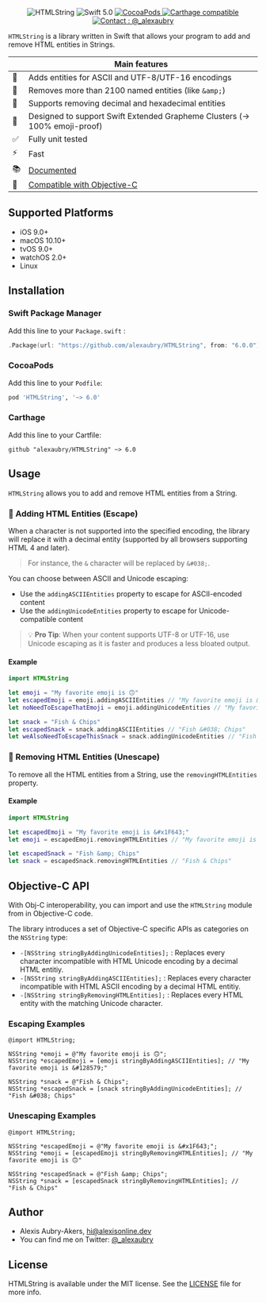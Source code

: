 <p align="center">
    <img src="https://github.com/alexaubry/HTMLString/raw/main/.github/logo.png" alt="HTMLString" />
    <a>
        <img src="https://img.shields.io/badge/Swift-5.0-ee4f37.svg" alt="Swift 5.0" />
    </a>
    <a href="https://cocoapods.org/pods/HTMLString">
        <img src="https://img.shields.io/cocoapods/v/HTMLString.svg" alt="CocoaPods" />
    </a>
    <a href="https://github.com/Carthage/Carthage">
        <img src="https://img.shields.io/badge/Carthage-compatible-4BC51D.svg?style=flat" alt="Carthage compatible" />
    </a>
    <a href="https://twitter.com/_alexaubry">
        <img src="https://github.com/alexaubry/HTMLString/raw/main/.github/contact-badge.svg?sanitize=true" alt="Contact : @_alexaubry" />
    </a>
</p>

`HTMLString` is a library written in Swift that allows your program to add and remove HTML entities in Strings.

|         | Main features |
----------|----------------
&#128271; | Adds entities for ASCII and UTF-8/UTF-16 encodings
&#128221; | Removes more than 2100 named entities (like `&amp;`)
&#128290; | Supports removing decimal and hexadecimal entities
&#128035; | Designed to support Swift Extended Grapheme Clusters (&#8594; 100% emoji-proof)
&#009989; | Fully unit tested
&#009889; | Fast
&#128218; | [Documented](https://alexaubry.github.io/HTMLString/)
&#129302; | [Compatible with Objective-C](https://github.com/alexaubry/HTMLString/tree/main/README.md#objective%2Dc-api)

## Supported Platforms

- iOS 9.0+
- macOS 10.10+
- tvOS 9.0+
- watchOS 2.0+
- Linux

## Installation

### Swift Package Manager

Add this line to your `Package.swift` :

~~~swift
.Package(url: "https://github.com/alexaubry/HTMLString", from: "6.0.0")
~~~

### CocoaPods

Add this line to your `Podfile`:

~~~ruby
pod 'HTMLString', '~> 6.0'
~~~

### Carthage

Add this line to your Cartfile:

~~~
github "alexaubry/HTMLString" ~> 6.0
~~~

## Usage

`HTMLString` allows you to add and remove HTML entities from a String.

### &#128271; Adding HTML Entities (Escape)

When a character is not supported into the specified encoding, the library will replace it with a decimal entity (supported by all browsers supporting HTML 4 and later).

> For instance, the `&` character will be replaced by `&#038;`.

You can choose between ASCII and Unicode escaping:

- Use the `addingASCIIEntities` property to escape for ASCII-encoded content
- Use the `addingUnicodeEntities` property to escape for Unicode-compatible content

> &#128161; **Pro Tip**: When your content supports UTF-8 or UTF-16, use Unicode escaping as it is faster and produces a less bloated output.

#### Example

~~~swift
import HTMLString

let emoji = "My favorite emoji is 🙃"
let escapedEmoji = emoji.addingASCIIEntities // "My favorite emoji is &#128579;"
let noNeedToEscapeThatEmoji = emoji.addingUnicodeEntities // "My favorite emoji is 🙃"

let snack = "Fish & Chips"
let escapedSnack = snack.addingASCIIEntities // "Fish &#038; Chips"
let weAlsoNeedToEscapeThisSnack = snack.addingUnicodeEntities // "Fish &#038; Chips"
~~~

### &#128221; Removing HTML Entities (Unescape)

To remove all the HTML entities from a String, use the `removingHTMLEntities` property.

#### Example

~~~swift
import HTMLString

let escapedEmoji = "My favorite emoji is &#x1F643;"
let emoji = escapedEmoji.removingHTMLEntities // "My favorite emoji is 🙃"

let escapedSnack = "Fish &amp; Chips"
let snack = escapedSnack.removingHTMLEntities // "Fish & Chips"
~~~

## Objective-C API

With Obj-C interoperability, you can import and use the `HTMLString` module from in Objective-C code.

The library introduces a set of Objective-C specific APIs as categories on the `NSString` type:

- `-[NSString stringByAddingUnicodeEntities];` : Replaces every character incompatible with HTML Unicode encoding by a decimal HTML entitiy.
- `-[NSString stringByAddingASCIIEntities];` : Replaces every character incompatible with HTML ASCII encoding by a decimal HTML entitiy.
- `-[NSString stringByRemovingHTMLEntities];` : Replaces every HTML entity with the matching Unicode character.

### Escaping Examples

~~~objc
@import HTMLString;

NSString *emoji = @"My favorite emoji is 🙃";
NSString *escapedEmoji = [emoji stringByAddingASCIIEntities]; // "My favorite emoji is &#128579;"

NSString *snack = @"Fish & Chips";
NSString *escapedSnack = [snack stringByAddingUnicodeEntities]; // "Fish &#038; Chips"
~~~

### Unescaping Examples

~~~objc
@import HTMLString;

NSString *escapedEmoji = @"My favorite emoji is &#x1F643;";
NSString *emoji = [escapedEmoji stringByRemovingHTMLEntities]; // "My favorite emoji is 🙃"

NSString *escapedSnack = @"Fish &amp; Chips";
NSString *snack = [escapedSnack stringByRemovingHTMLEntities]; // "Fish & Chips"
~~~

## Author

- Alexis Aubry-Akers, hi@alexisonline.dev
- You can find me on Twitter: [@_alexaubry](https://twitter.com/_alexaubry)

## License

HTMLString is available under the MIT license. See the [LICENSE](LICENSE) file for more info.
